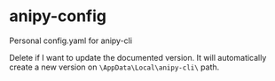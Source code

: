 # anipy-config
Personal config.yaml for anipy-cli

Delete if I want to update the documented version.
It will automatically create a new version on `\AppData\Local\anipy-cli\` path.

